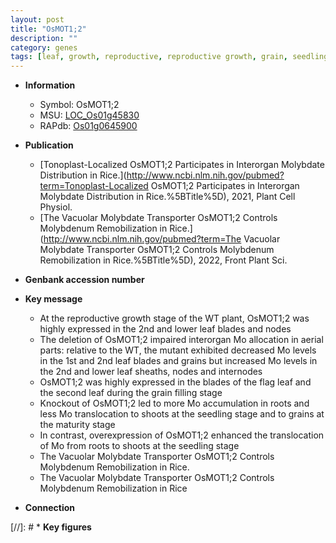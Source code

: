 ```yaml
---
layout: post
title: "OsMOT1;2"
description: ""
category: genes
tags: [leaf, growth, reproductive, reproductive growth, grain, seedling, grain filling, transporter, molybdenum remobilization]
---
```


* **Information**  
    + Symbol: OsMOT1;2  
    + MSU: [LOC_Os01g45830](http://rice.uga.edu/cgi-bin/ORF_infopage.cgi?orf=LOC_Os01g45830)  
    + RAPdb: [Os01g0645900](http://rapdb.dna.affrc.go.jp/viewer/gbrowse_details/irgsp1?name=Os01g0645900)  

* **Publication**  
    + [Tonoplast-Localized OsMOT1;2 Participates in Interorgan Molybdate Distribution in Rice.](http://www.ncbi.nlm.nih.gov/pubmed?term=Tonoplast-Localized OsMOT1;2 Participates in Interorgan Molybdate Distribution in Rice.%5BTitle%5D), 2021, Plant Cell Physiol.
    + [The Vacuolar Molybdate Transporter OsMOT1;2 Controls Molybdenum Remobilization in Rice.](http://www.ncbi.nlm.nih.gov/pubmed?term=The Vacuolar Molybdate Transporter OsMOT1;2 Controls Molybdenum Remobilization in Rice.%5BTitle%5D), 2022, Front Plant Sci.

* **Genbank accession number**  

* **Key message**  
    + At the reproductive growth stage of the WT plant, OsMOT1;2 was highly expressed in the 2nd and lower leaf blades and nodes
    + The deletion of OsMOT1;2 impaired interorgan Mo allocation in aerial parts: relative to the WT, the mutant exhibited decreased Mo levels in the 1st and 2nd leaf blades and grains but increased Mo levels in the 2nd and lower leaf sheaths, nodes and internodes
    + OsMOT1;2 was highly expressed in the blades of the flag leaf and the second leaf during the grain filling stage
    + Knockout of OsMOT1;2 led to more Mo accumulation in roots and less Mo translocation to shoots at the seedling stage and to grains at the maturity stage
    + In contrast, overexpression of OsMOT1;2 enhanced the translocation of Mo from roots to shoots at the seedling stage
    + The Vacuolar Molybdate Transporter OsMOT1;2 Controls Molybdenum Remobilization in Rice.
    + The Vacuolar Molybdate Transporter OsMOT1;2 Controls Molybdenum Remobilization in Rice

* **Connection**  

[//]: # * **Key figures**  


